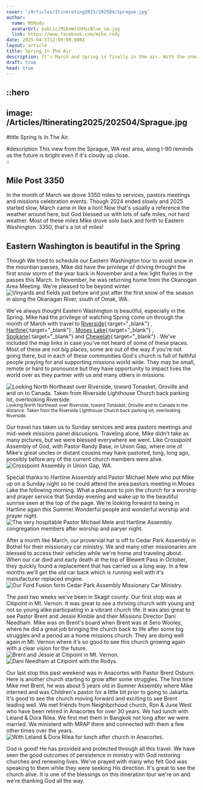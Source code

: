 ```yaml
---
cover: '/Articles/Itinerating2025/202504/Sprague.jpg'
author:
  name: MSRody
  avatarUrl: public/MikeWithMicBlue_sm.jpg
  link: https://www.facebook.com/mike.rody
date: 2025-04-5T12:00:00.000Z
layout: article
title: Spring In The Air
description: It's March and Spring is finally in the air. With the snow mostly gone we went East for some long and beautiful drives in the month of March.
draft: true
head: true
---
```


::hero
---
image: /Articles/Itinerating2025/202504/Sprague.jpg
---
#title
Spring Is In The Air.

#description
This view from the Sprague, WA rest area, along I-90 reminds us the future is bright even if it's cloudy up close.  
::

## Mile Post 3350

In the month of March we drove 3350 miles to services, pastors meetings and missions celebration events. Though 2024 ended slowly and 2025 started slow, March came in like a lion! Now that's usually a reference the weather around here, but God blessed us with lots of safe miles, not hard weather. Most of these miles Mike drove solo back and forth to Eastern Washington. 3350, that's a lot of miles!

## Eastern Washington is beautiful in the Spring
Though We tried to schedule our Eastern Washington tour to avoid snow in the mountian passes, Mike did have the privilege of driving throught the first snow storm of the year back in November and a few light fluries in the passes this March. In November, he was returning home from the Okanogan Area Meeting. We're pleased to be beyond winter.
![Vinyards and fields just before and just after the first snow of the season in along the Okanagan River, south of Omak, WA.](/Articles/Itinerating2025/202503/FieldCollage.png)

We've always thought Eastern Washington is beautiful, especially in the Spring. Mike had the privilege of watching Spring come on through the month of March with travel to [Riverside](https://maps.app.goo.gl/ekW1Xa5ryChZzM197){:target="_blank"} , [Hartline](https://maps.app.goo.gl/UBYCjh3DAtCwkS9b7){:target="_blank"} , [Moses Lake](https://maps.app.goo.gl/kNjjnPC3C5BeSs33A){:target="_blank"} , [Spokane](https://maps.app.goo.gl/rVhw68Xf9HmW7aPz6){:target="_blank"} and [Chewelah](https://maps.app.goo.gl/Ss6R95XwFNZk5jQn8){:target="_blank"} . We've included the map links in case you've not heard of some of these places. Most of these are not big places, some are out of the way if you're not going there, but in each of these communities God's church is full of faithful people praying for and supporting missions world wide. They may be small, remote or hard to pronounce but they have opportunity to impact lives the world over as they partner with us and many others in missions.

![Looking North Northeast over Riverside, toward Tonasket, Oroville and and on to Canada. Taken from Riverside Lighthouse Church back parking lot, overlooking Riverside.](/Articles/Itinerating2025/202504/RiversideLighthouseViewNNE.jpg)
<sup>Looking North Northeast over Riverside, toward Tonasket, Oroville and to Canada in the distance. Taken from the Riverside Lighthouse Church back parking lot, overlooking Riverside.</sup>

Our travel has taken us to Sunday services and area pastors meetings and mid-week missions panel discusions. Traveling alone, Mike didn't take as many pictures, but we were blessed everywhere we went. Like Crosspoint Assembly of God, with Pastor Randy Base, in Union Gap, where one of Mike's great uncles or distant cousins may have pastored, long, long ago, possibly before any of the current church members were alive. 
![Crosspoint Assembly in Union Gap, WA.](/Articles/Itinerating2025/202503/Crosspoint.jpg)

Special thanks to Hartline Assembly and Pastor Michael Mele who put Mike up on a Sunday night so he could attend the area pastors meeting in Moses Lake the following morning. What a pleasure to join the church for a worship and prayer service that Sunday evening and wake up to the beautiful sunrise seen at the top of the page. We're looking forward to being in Hartline again this Summer.Wonderful people and wonderful worship and prayer night.
![The very hospitable Pastor Michael Mele and Hartline Assembly congregation members after worship and paryer night.](/Articles/Itinerating2025/202503/Hartline.jpg)

After a month like March, our provervial hat is off to Cedar Park Assembly in Bothel for their missionary car ministry. We and many other missionaries are blessed to access their vehicles while we're home and traveling about. When our car died and early death at the top of Blewett Pass in October, they quickly found a replacement that has carried us a long way. In a few months we'll get the old car back which is running well with it's manufacturer replaced engine. 
![Our Ford Fusion form Cedar Park Assembly Missionary Car Ministry.](/Articles/Itinerating2025/202504/CedarParkFusion.jpg)


The past two weeks we've been in Skagit county. Our first stop was at Citipoint in Mt. Vernon. It was great to see a thriving church with young and not so young alike particpating in a vibrant church life. It was also great to see Pastor Brent and Jessie Kimble and their Missions Director Dani Needham. Mike was on Brent's board when Brent was at Sero Wooley, where he did a great job bringing the church back to life after some big struggles and a period as a home missions church. They are doing well again in Mt. Vernon where it's so good to see this church growing again with a clear vision for the future.
![Brent and Jessie at Citipoint in Mt. Vernon.](/Articles/Itinerating2025/202504/CitipointWBrentAndJessie.jpg)
![Dani Needham at Citipoint with the Rodys.](/Articles/Itinerating2025/202504/CitipointWDani.jpg)

Our last stop this past weekend was in Anacortes with Pastor Brent Osburn. Here is another church starting to grow after some struggles. The first time Mike met Brent, he was about 5 years old in Sumner Assembly where Mike interned and was Children's pastor for a little bit prior to going to Jakarta. It's good to see the church moving forward and exciting to see Brent leading well. We met friends from Neighborhood church, Ron & June West who have been retired in Anacortes for over 30 years. We had lunch with Leland & Dora Rilea. We first met them in Bangkok not long after we were married. We ministerd with MRAP there and connected with them a few other times over the years. 
![With Leland & Dora Rilea for lunch after church in Anacortes.](/Articles/Itinerating2025/202504/AnacortesWLelandAndDora.jpg) 
 
God is good! He has provided and protected through all this travel. We have seen the good outcomes of persistence in ministry with God restoring churches and renewing lives. We've prayed with many who felt God was speaking to them while they were seeking His direction. It's great to see the church alive. It is one of the blessings on this itineration tour we're on and we're thanking God all the way. 
 